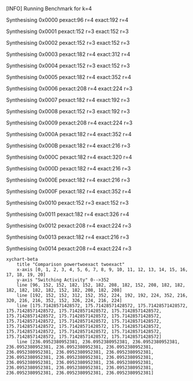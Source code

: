 [INFO] Running Benchmark for k=4

Synthesising 0x0000 pexact:96 r=4 exact:192 r=4

Synthesising 0x0001 pexact:152 r=3 exact:152 r=3

Synthesising 0x0002 pexact:152 r=3 exact:152 r=3

Synthesising 0x0003 pexact:182 r=4 exact:312 r=4

Synthesising 0x0004 pexact:152 r=3 exact:152 r=3

Synthesising 0x0005 pexact:182 r=4 exact:352 r=4

Synthesising 0x0006 pexact:208 r=4 exact:224 r=3

Synthesising 0x0007 pexact:182 r=4 exact:192 r=3

Synthesising 0x0008 pexact:152 r=3 exact:192 r=3

Synthesising 0x0009 pexact:208 r=4 exact:224 r=3

Synthesising 0x000A pexact:182 r=4 exact:352 r=4

Synthesising 0x000B pexact:182 r=4 exact:216 r=3

Synthesising 0x000C pexact:182 r=4 exact:320 r=4

Synthesising 0x000D pexact:182 r=4 exact:216 r=3

Synthesising 0x000E pexact:182 r=4 exact:216 r=3

Synthesising 0x000F pexact:182 r=4 exact:352 r=4

Synthesising 0x0010 pexact:152 r=3 exact:152 r=3

Synthesising 0x0011 pexact:182 r=4 exact:326 r=4

Synthesising 0x0012 pexact:208 r=4 exact:224 r=3

Synthesising 0x0013 pexact:182 r=4 exact:216 r=3

Synthesising 0x0014 pexact:208 r=4 exact:224 r=3

```mermaid
xychart-beta
    title "Comparison powertwoexact twoexact"
    x-axis [0, 1, 2, 3, 4, 5, 6, 7, 8, 9, 10, 11, 12, 13, 14, 15, 16, 17, 18, 19, 20]
    y-axis "Switching Activity" 0-->352
    line [96, 152, 152, 182, 152, 182, 208, 182, 152, 208, 182, 182, 182, 182, 182, 182, 152, 182, 208, 182, 208]
    line [192, 152, 152, 312, 152, 352, 224, 192, 192, 224, 352, 216, 320, 216, 216, 352, 152, 326, 224, 216, 224]
    line [175.71428571428572, 175.71428571428572, 175.71428571428572, 175.71428571428572, 175.71428571428572, 175.71428571428572, 175.71428571428572, 175.71428571428572, 175.71428571428572, 175.71428571428572, 175.71428571428572, 175.71428571428572, 175.71428571428572, 175.71428571428572, 175.71428571428572, 175.71428571428572, 175.71428571428572, 175.71428571428572, 175.71428571428572, 175.71428571428572, 175.71428571428572]
    line [236.0952380952381, 236.0952380952381, 236.0952380952381, 236.0952380952381, 236.0952380952381, 236.0952380952381, 236.0952380952381, 236.0952380952381, 236.0952380952381, 236.0952380952381, 236.0952380952381, 236.0952380952381, 236.0952380952381, 236.0952380952381, 236.0952380952381, 236.0952380952381, 236.0952380952381, 236.0952380952381, 236.0952380952381, 236.0952380952381, 236.0952380952381]
```

